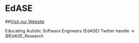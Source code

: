 # EdASE

##[Visit our Website](https://www.edase.org/)


Educating Autistic Software Engineers (EdASE) Twitter handle -> @EdASE_Research
